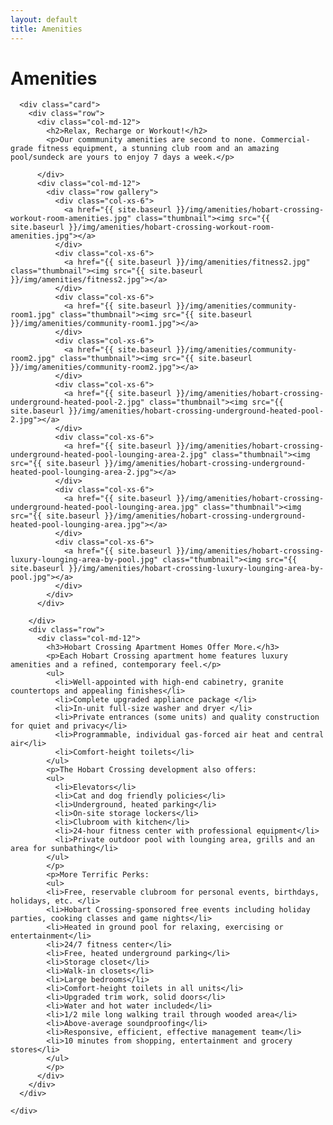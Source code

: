 ```yaml
---
layout: default
title: Amenities
---
```

<div class="container-fluid innerHero" id="amenities">
</div>
<div class="container">
  <div class="row">
    <div class="col-md-8 center-block">
      <div class="card header-card">
        <h1>Amenities</h1>
      </div>
    </div>
    <div class="col-md-12">

      <div class="card">
        <div class="row">
          <div class="col-md-12">
            <h2>Relax, Recharge or Workout!</h2>
            <p>Our commmunity amenities are second to none. Commercial-grade fitness equipment, a stunning club room and an amazing pool/sundeck are yours to enjoy 7 days a week.</p>

          </div>
          <div class="col-md-12">
            <div class="row gallery">
              <div class="col-xs-6">
                <a href="{{ site.baseurl }}/img/amenities/hobart-crossing-workout-room-amenities.jpg" class="thumbnail"><img src="{{ site.baseurl }}/img/amenities/hobart-crossing-workout-room-amenities.jpg"></a>
              </div>
              <div class="col-xs-6">
                <a href="{{ site.baseurl }}/img/amenities/fitness2.jpg" class="thumbnail"><img src="{{ site.baseurl }}/img/amenities/fitness2.jpg"></a>
              </div>
              <div class="col-xs-6">
                <a href="{{ site.baseurl }}/img/amenities/community-room1.jpg" class="thumbnail"><img src="{{ site.baseurl }}/img/amenities/community-room1.jpg"></a>
              </div>
              <div class="col-xs-6">
                <a href="{{ site.baseurl }}/img/amenities/community-room2.jpg" class="thumbnail"><img src="{{ site.baseurl }}/img/amenities/community-room2.jpg"></a>
              </div>
              <div class="col-xs-6">
                <a href="{{ site.baseurl }}/img/amenities/hobart-crossing-underground-heated-pool-2.jpg" class="thumbnail"><img src="{{ site.baseurl }}/img/amenities/hobart-crossing-underground-heated-pool-2.jpg"></a>
              </div>
              <div class="col-xs-6">
                <a href="{{ site.baseurl }}/img/amenities/hobart-crossing-underground-heated-pool-lounging-area-2.jpg" class="thumbnail"><img src="{{ site.baseurl }}/img/amenities/hobart-crossing-underground-heated-pool-lounging-area-2.jpg"></a>
              </div>
              <div class="col-xs-6">
                <a href="{{ site.baseurl }}/img/amenities/hobart-crossing-underground-heated-pool-lounging-area.jpg" class="thumbnail"><img src="{{ site.baseurl }}/img/amenities/hobart-crossing-underground-heated-pool-lounging-area.jpg"></a>
              </div>
              <div class="col-xs-6">
                <a href="{{ site.baseurl }}/img/amenities/hobart-crossing-luxury-lounging-area-by-pool.jpg" class="thumbnail"><img src="{{ site.baseurl }}/img/amenities/hobart-crossing-luxury-lounging-area-by-pool.jpg"></a>
              </div>
            </div>
          </div>

        </div>
        <div class="row">
          <div class="col-md-12">
            <h3>Hobart Crossing Apartment Homes Offer More.</h3>
            <p>Each Hobart Crossing apartment home features luxury amenities and a refined, contemporary feel.</p>
            <ul>
              <li>Well-appointed with high-end cabinetry, granite countertops and appealing finishes</li>
              <li>Complete upgraded appliance package </li>
              <li>In-unit full-size washer and dryer </li>
              <li>Private entrances (some units) and quality construction for quiet and privacy</li>
              <li>Programmable, individual gas-forced air heat and central air</li>
              <li>Comfort-height toilets</li>
            </ul>
            <p>The Hobart Crossing development also offers:
            <ul>
              <li>Elevators</li>
              <li>Cat and dog friendly policies</li>
              <li>Underground, heated parking</li>
              <li>On-site storage lockers</li>
              <li>Clubroom with kitchen</li>
              <li>24-hour fitness center with professional equipment</li>
              <li>Private outdoor pool with lounging area, grills and an area for sunbathing</li>
            </ul>
            </p>
            <p>More Terrific Perks:
            <ul>
            <li>Free, reservable clubroom for personal events, birthdays, holidays, etc. </li>
            <li>Hobart Crossing-sponsored free events including holiday parties, cooking classes and game nights</li>
            <li>Heated in ground pool for relaxing, exercising or entertainment</li>
            <li>24/7 fitness center</li>
            <li>Free, heated underground parking</li>
            <li>Storage closet</li>
            <li>Walk-in closets</li>
            <li>Large bedrooms</li>
            <li>Comfort-height toilets in all units</li>
            <li>Upgraded trim work, solid doors</li>
            <li>Water and hot water included</li>
            <li>1/2 mile long walking trail through wooded area</li>
            <li>Above-average soundproofing</li>
            <li>Responsive, efficient, effective management team</li>
            <li>10 minutes from shopping, entertainment and grocery stores</li>
            </ul>
            </p>
          </div>
        </div>
      </div>

    </div>
  </div>
</div>
